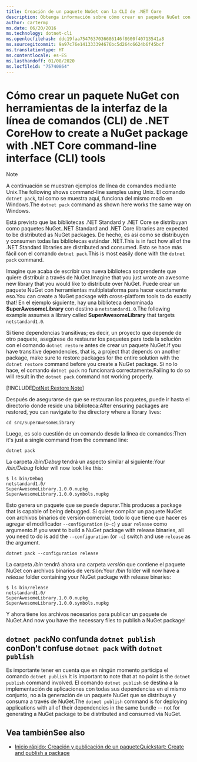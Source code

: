 ```yaml
---
title: Creación de un paquete NuGet con la CLI de .NET Core
description: Obtenga información sobre cómo crear un paquete NuGet con el comando "dotnet pack".
author: cartermp
ms.date: 06/20/2016
ms.technology: dotnet-cli
ms.openlocfilehash: ddc19faa7547637036686146f8600f40713541a8
ms.sourcegitcommit: 9a97c76e141333394676bc5d264c6624b6f45bcf
ms.translationtype: HT
ms.contentlocale: es-ES
ms.lasthandoff: 01/08/2020
ms.locfileid: "75740864"
---
```

# <a name="how-to-create-a-nuget-package-with-net-core-command-line-interface-cli-tools"></a><span data-ttu-id="00df8-103">Cómo crear un paquete NuGet con herramientas de la interfaz de la línea de comandos (CLI) de .NET Core</span><span class="sxs-lookup"><span data-stu-id="00df8-103">How to create a NuGet package with .NET Core command-line interface (CLI) tools</span></span>

> [!NOTE]
> <span data-ttu-id="00df8-104">A continuación se muestran ejemplos de línea de comandos mediante Unix.</span><span class="sxs-lookup"><span data-stu-id="00df8-104">The following shows command-line samples using Unix.</span></span> <span data-ttu-id="00df8-105">El comando `dotnet pack`, tal como se muestra aquí, funciona del mismo modo en Windows.</span><span class="sxs-lookup"><span data-stu-id="00df8-105">The `dotnet pack` command as shown here works the same way on Windows.</span></span>

<span data-ttu-id="00df8-106">Está previsto que las bibliotecas .NET Standard y .NET Core se distribuyan como paquetes NuGet.</span><span class="sxs-lookup"><span data-stu-id="00df8-106">.NET Standard and .NET Core libraries are expected to be distributed as NuGet packages.</span></span> <span data-ttu-id="00df8-107">De hecho, es así como se distribuyen y consumen todas las bibliotecas estándar .NET.</span><span class="sxs-lookup"><span data-stu-id="00df8-107">This is in fact how all of the .NET Standard libraries are distributed and consumed.</span></span> <span data-ttu-id="00df8-108">Esto se hace más fácil con el comando `dotnet pack`.</span><span class="sxs-lookup"><span data-stu-id="00df8-108">This is most easily done with the `dotnet pack` command.</span></span>

<span data-ttu-id="00df8-109">Imagine que acaba de escribir una nueva biblioteca sorprendente que quiere distribuir a través de NuGet.</span><span class="sxs-lookup"><span data-stu-id="00df8-109">Imagine that you just wrote an awesome new library that you would like to distribute over NuGet.</span></span> <span data-ttu-id="00df8-110">Puede crear un paquete NuGet con herramientas multiplataforma para hacer exactamente eso.</span><span class="sxs-lookup"><span data-stu-id="00df8-110">You can create a NuGet package with cross-platform tools to do exactly that!</span></span> <span data-ttu-id="00df8-111">En el ejemplo siguiente, hay una biblioteca denominada **SuperAwesomeLibrary** con destino a `netstandard1.0`.</span><span class="sxs-lookup"><span data-stu-id="00df8-111">The following example assumes a library called **SuperAwesomeLibrary** that targets `netstandard1.0`.</span></span>

<span data-ttu-id="00df8-112">Si tiene dependencias transitivas; es decir, un proyecto que depende de otro paquete, asegúrese de restaurar los paquetes para toda la solución con el comando `dotnet restore` antes de crear un paquete NuGet.</span><span class="sxs-lookup"><span data-stu-id="00df8-112">If you have transitive dependencies, that is, a project that depends on another package, make sure to restore packages for the entire solution with the `dotnet restore` command before you create a NuGet package.</span></span> <span data-ttu-id="00df8-113">Si no lo hace, el comando `dotnet pack` no funcionará correctamente.</span><span class="sxs-lookup"><span data-stu-id="00df8-113">Failing to do so will result in the `dotnet pack` command not working properly.</span></span>

[!INCLUDE[DotNet Restore Note](~/includes/dotnet-restore-note.md)]

<span data-ttu-id="00df8-114">Después de asegurarse de que se restauran los paquetes, puede ir hasta el directorio donde reside una biblioteca:</span><span class="sxs-lookup"><span data-stu-id="00df8-114">After ensuring packages are restored, you can navigate to the directory where a library lives:</span></span>

```console
cd src/SuperAwesomeLibrary
```

<span data-ttu-id="00df8-115">Luego, es solo cuestión de un comando desde la línea de comandos:</span><span class="sxs-lookup"><span data-stu-id="00df8-115">Then it's just a single command from the command line:</span></span>

```dotnetcli
dotnet pack
```

<span data-ttu-id="00df8-116">La carpeta */bin/Debug* tendrá un aspecto similar al siguiente:</span><span class="sxs-lookup"><span data-stu-id="00df8-116">Your */bin/Debug* folder will now look like this:</span></span>

```console
$ ls bin/Debug
netstandard1.0/
SuperAwesomeLibrary.1.0.0.nupkg
SuperAwesomeLibrary.1.0.0.symbols.nupkg
```

<span data-ttu-id="00df8-117">Esto genera un paquete que se puede depurar.</span><span class="sxs-lookup"><span data-stu-id="00df8-117">This produces a package that is capable of being debugged.</span></span> <span data-ttu-id="00df8-118">Si quiere compilar un paquete NuGet con archivos binarios de versión comercial, todo lo que tiene que hacer es agregar el modificador `--configuration` (o`-c`) y usar `release` como argumento.</span><span class="sxs-lookup"><span data-stu-id="00df8-118">If you want to build a NuGet package with release binaries, all you need to do is add the `--configuration` (or `-c`) switch and use `release` as the argument.</span></span>

```dotnetcli
dotnet pack --configuration release
```

<span data-ttu-id="00df8-119">La carpeta */bin* tendrá ahora una carpeta *versión* que contiene el paquete NuGet con archivos binarios de versión:</span><span class="sxs-lookup"><span data-stu-id="00df8-119">Your */bin* folder will now have a *release* folder containing your NuGet package with release binaries:</span></span>

```console
$ ls bin/release
netstandard1.0/
SuperAwesomeLibrary.1.0.0.nupkg
SuperAwesomeLibrary.1.0.0.symbols.nupkg
```

<span data-ttu-id="00df8-120">Y ahora tiene los archivos necesarios para publicar un paquete de NuGet.</span><span class="sxs-lookup"><span data-stu-id="00df8-120">And now you have the necessary files to publish a NuGet package!</span></span>

## <a name="dont-confuse-dotnet-pack-with-dotnet-publish"></a><span data-ttu-id="00df8-121">`dotnet pack`No confunda `dotnet publish` con</span><span class="sxs-lookup"><span data-stu-id="00df8-121">Don't confuse `dotnet pack` with `dotnet publish`</span></span>

<span data-ttu-id="00df8-122">Es importante tener en cuenta que en ningún momento participa el comando `dotnet publish`.</span><span class="sxs-lookup"><span data-stu-id="00df8-122">It is important to note that at no point is the `dotnet publish` command involved.</span></span> <span data-ttu-id="00df8-123">El comando `dotnet publish` se destina a la implementación de aplicaciones con todas sus dependencias en el mismo conjunto, no a la generación de un paquete NuGet que se distribuya y consuma a través de NuGet.</span><span class="sxs-lookup"><span data-stu-id="00df8-123">The `dotnet publish` command is for deploying applications with all of their dependencies in the same bundle -- not for generating a NuGet package to be distributed and consumed via NuGet.</span></span>

## <a name="see-also"></a><span data-ttu-id="00df8-124">Vea también</span><span class="sxs-lookup"><span data-stu-id="00df8-124">See also</span></span>

- [<span data-ttu-id="00df8-125">Inicio rápido: Creación y publicación de un paquete</span><span class="sxs-lookup"><span data-stu-id="00df8-125">Quickstart: Create and publish a package</span></span>](/nuget/quickstart/create-and-publish-a-package-using-the-dotnet-cli)
